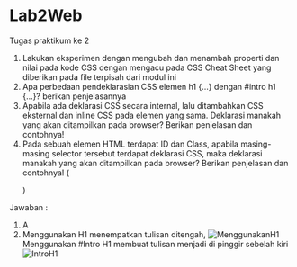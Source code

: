 # Lab2Web
Tugas praktikum ke 2
1. Lakukan eksperimen dengan mengubah dan menambah properti dan nilai pada kode CSS dengan mengacu pada CSS Cheat Sheet yang diberikan pada file terpisah dari modul ini
2. Apa perbedaan pendeklarasian CSS elemen h1 {...} dengan #intro h1 {...}? berikan penjelasannya
3. Apabila ada deklarasi CSS secara internal, lalu ditambahkan CSS eksternal dan inline CSS pada elemen yang sama. Deklarasi manakah yang akan ditampilkan pada browser? Berikan penjelasan dan contohnya!
4. Pada sebuah elemen HTML terdapat ID dan Class, apabila masing-masing selector tersebut terdapat deklarasi CSS, maka deklarasi manakah yang akan ditampilkan pada browser? Berikan penjelasan dan contohnya! ( <p id="paragraf-1" class="text-paragraf"> )

Jawaban :


1. A
2. Menggunakan H1 menempatkan tulisan ditengah,
![MenggunakanH1](https://user-images.githubusercontent.com/63729431/113561714-3e6ea500-962f-11eb-97d4-a26e74cd0a1c.png)
   Menggunakan #Intro H1 membuat tulisan menjadi di pinggir sebelah kiri
 ![IntroH1](https://user-images.githubusercontent.com/63729431/113567689-43d0ed00-9639-11eb-9f98-32b501184cfc.png)



